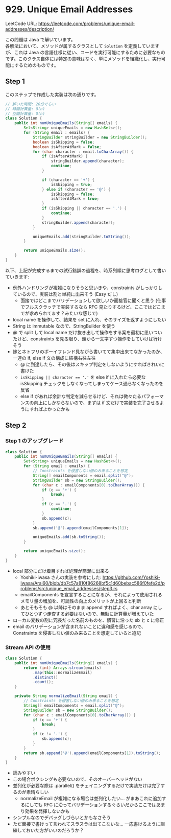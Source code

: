 # 929. Unique Email Addresses

LeetCode URL: https://leetcode.com/problems/unique-email-addresses/description/

この問題は Java で解いています。  
各解法において、メソッドが属するクラスとして `Solution` を定義していますが、これは Java の言語仕様に従い、コードを実行可能にするために必要なものです。このクラス自体には特定の意味はなく、単にメソッドを組織化し、実行可能にするためのものです。

## Step 1

このステップで作成した実装は次の通りです。

```java
// 解いた時間: 20分ぐらい
// 時間計算量: O(n)
// 空間計算量: O(n) 
class Solution {
    public int numUniqueEmails(String[] emails) {
        Set<String> uniqueEmails = new HashSet<>();
        for (String email : emails) {
            StringBuilder stringBuilder = new StringBuilder();
            boolean isSkipping = false;
            boolean isAfterAtMark = false;
            for (char character : email.toCharArray()) {
                if (isAfterAtMark) {
                    stringBuilder.append(character);
                    continue;
                }

                if (character == '+') {
                    isSkipping = true;
                } else if (character == '@') {
                    isSkipping = false;
                    isAfterAtMark = true;
                }
                if (isSkipping || character == '.') {
                    continue;
                }
                stringBuilder.append(character);
            }

            uniqueEmails.add(stringBuilder.toString());
        }

        return uniqueEmails.size();
    }
}
```

以下、上記が完成するまでの試行錯誤の過程を、時系列順に思考ログとして書いていきます:

- 例外ハンドリングが複雑になりそうと思いきや、constraints がしっかりしているので、実装は割と単純に出来そう (Easy だし)
    - 面接ではどこまでバリデーションして欲しいか面接官に聞くと思う (仕事でフルスクラッチで実装するなら RFC 見たりするけど、ここではどこまでが求められてます？みたいな感じで)
- local name を操作して、結果を set に入れ、そのサイズを返すようにしたい
- String は immutable なので、StringBuilder を使う
- @ で split して local name だけ抜き出して操作をする案を最初に思いついたけど、constraints を見る限り、頭から一文字ずつ操作をしていけば行けそう
- 嫁とネトフリのボーイフレンド見ながら書いてて集中出来てなかったのか、一連の if, else if 文の構成に結構右往左往
    - @ に到達したら、その後はスキップ判定をしないようにすればきれいに書けた
    - `isSkipping || character == '.'` を else if に入れたら必要な isSkipping チェックをしなくなってしまってケース通らなくなったのを反省
    - else if があれば余計な判定を減らせるけど、それは微々たるパフォーマンスの向上にしかならないので、まずは if 文だけで実装を完了させるようにすればよかったかも

## Step 2

### Step 1 のアップグレード

```java
class Solution {
    public int numUniqueEmails(String[] emails) {
        Set<String> uniqueEmails = new HashSet<>();
        for (String email : emails) {
            // Constraints を侵害しない値のみ来ることを想定
            String[] emailComponents = email.split("@");
            StringBuilder sb = new StringBuilder();
            for (char c : emailComponents[0].toCharArray()) {
                if (c == '+') {
                    break;
                }
                if (c == '.') {
                    continue;
                }
                sb.append(c);
            }
            sb.append('@').append(emailComponents[1]);

            uniqueEmails.add(sb.toString());
        }

        return uniqueEmails.size();
    }
}
```

- local 部分にだけ着目すれば処理が簡潔に出来る
    - Yoshiki-iwasa さんの実装を参考にした: https://github.com/Yoshiki-Iwasa/Arai60/blob/db7c57a810f86268bf5c1d60bebac586f0fefe2d/problems/src/unique_email_addresses/step3.rs
    - emailComponents を宣言することになるが、それによって使用されるメモリ量の増加を、可読性の向上のメリットが上回ると判断
    - あとそもそも @ 以降はそのまま append すればよく、char array にしてひとつずつ走査する必要はないので、無駄に計算量が増えていた
- ローカル変数の割に冗長だった名前のものを、慣習に沿った sb と c に修正
- email のバリデーションが含まれないことに違和感を感じるので、Constraints を侵害しない値のみ来ることを想定していると追記

### Stream API の使用

```java
class Solution {
    public int numUniqueEmails(String[] emails) {
        return (int) Arrays.stream(emails)
            .map(this::normalizeEmail)
            .distinct()
            .count();
    }

    private String normalizeEmail(String email) {
        // Constraints を侵害しない値のみ来ることを想定
        String[] emailComponents = email.split("@");
        StringBuilder sb = new StringBuilder();
        for (char c : emailComponents[0].toCharArray()) {
            if (c == '+') {
                break;
            }
            if (c != '.') {
                sb.append(c);
            }
        }
        return sb.append('@').append(emailComponents[1]).toString();
    }
}
```

- 読みやすい
- この場合ボクシングも必要ないので、そのオーバーヘッドがない
- 並列化が必要な際は .parallel() をチェイニングするだけで実装だけは完了するのが素晴らしい
    - normalizeEmail が複雑になる場合は並列化したい... がまあこれに追加するにしても RFC に沿ってバリデーションするぐらいだからここではあまり効果を発揮しないかも
- シンプルなのでデバッグしづらいとかもなさそう
- ただ面接で書けって言われてスラスラは出てこないな... 一応書けるように訓練しておいた方がいいのだろうか？
